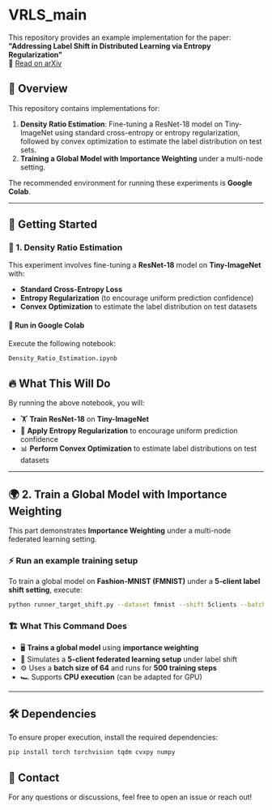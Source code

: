 # VRLS_main

This repository provides an example implementation for the paper:  
**"Addressing Label Shift in Distributed Learning via Entropy Regularization"**  
📄 [Read on arXiv](https://arxiv.org/abs/2502.02544)

## 📌 Overview
This repository contains implementations for:
1. **Density Ratio Estimation**: Fine-tuning a ResNet-18 model on Tiny-ImageNet using standard cross-entropy or entropy regularization, followed by convex optimization to estimate the label distribution on test sets.
2. **Training a Global Model with Importance Weighting** under a multi-node setting.

The recommended environment for running these experiments is **Google Colab**.

---

## 🚀 Getting Started

### 📂 1. Density Ratio Estimation
This experiment involves fine-tuning a **ResNet-18** model on **Tiny-ImageNet** with:
- **Standard Cross-Entropy Loss**
- **Entropy Regularization** (to encourage uniform prediction confidence)
- **Convex Optimization** to estimate the label distribution on test datasets

#### 🔧 **Run in Google Colab**
Execute the following notebook:
```bash
Density_Ratio_Estimation.ipynb
```

## 🔥 What This Will Do

By running the above notebook, you will:

- 🏋 **Train ResNet-18** on **Tiny-ImageNet**
- 🔄 **Apply Entropy Regularization** to encourage uniform prediction confidence
- 📊 **Perform Convex Optimization** to estimate label distributions on test datasets

---

## 🌍 2. Train a Global Model with Importance Weighting

This part demonstrates **Importance Weighting** under a multi-node federated learning setting.

### ⚡ **Run an example training setup**
To train a global model on **Fashion-MNIST (FMNIST)** under a **5-client label shift setting**, execute:
```bash
python runner_target_shift.py --dataset fmnist --shift 5clients --batch-size 64 --num-steps 500 --client-mode multi
```
### 🏗 What This Command Does
- 🖥 **Trains a global model** using **importance weighting**
- 📡 Simulates a **5-client federated learning setup** under label shift
- ⚙ Uses a **batch size of 64** and runs for **500 training steps**
- 🏎 Supports **CPU execution** (can be adapted for GPU)

---

## 🛠 Dependencies

To ensure proper execution, install the required dependencies:
```bash
pip install torch torchvision tqdm cvxpy numpy
```

## 📧 Contact

For any questions or discussions, feel free to open an issue or reach out!

